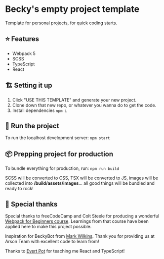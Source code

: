# Becky's empty project template
Template for personal projects, for quick coding starts.

## ⭐️ Features
- Webpack 5
- SCSS
- TypeScript
- React

## 🏗 Setting it up
1. Click "USE THIS TEMPLATE" and generate your new project.
2. Clone down that new repo, or whatever you wanna do to get the code.
3. Install dependencies `npm i`

## 🚀 Run the project
To run the localhost development server:
`npm start`

## 📦 Prepping project for production
To bundle everything for production, run:
`npm run build`

SCSS will be converted to CSS, TSX will be converted to JS, images will be collected into **/build/assets/images**... all good things will be bundled and ready to rock!

## 🖤 Special thanks
Special thanks to freeCodeCamp and Colt Steele for producing a wonderful [Webpack for Beginners course](https://www.youtube.com/watch?v=MpGLUVbqoYQ). Learnings from that course have been applied here to make this project possible.

Inspiration for BeckyBot from [Mark Wilkins](https://github.com/mwilkins91). Thank you for providing us at Arson Team with excellent code to learn from!

Thanks to [Evert Pot](https://github.com/evert) for teaching me React and TypeScript!
